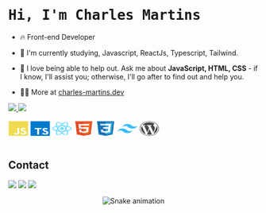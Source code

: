 <h1 align="left" style="font-family: 'VT323', monospace;"> Hi, I'm Charles Martins</h1>

- 🔥 Front-end Developer

- 🔭 I'm currently studying, Javascript, ReactJs, Typescript, Tailwind.

- 💬 I love being able to help out. Ask me about **JavaScript, HTML, CSS** - if I know, I'll assist you; otherwise, I'll go after to find out and help you.

- 👨‍💻 More at [charles-martins.dev](https://www.linkedin.com/in/charles-martins-tecnologia-da-informacao/)

<div>
  <a href="https://github.com/duribeiro">
    <img height="150em" src="https://github-readme-stats.vercel.app/api?username=charles-mrt&count_private=true&include_all_commits=true&show_icons=true&theme=tokyonight&hide_border=false&show_owner=true"/>
    <img height="150em" src="https://github-readme-stats.vercel.app/api/top-langs/?username=charles-mrt&langs_count=10&theme=tokyonight&hide_border=false&layout=compact"/>
  </a>
</div>


<div style="display: inline_block"><br>
  <img align="center" alt="charlesJs" height="30" width="40" src="https://raw.githubusercontent.com/devicons/devicon/master/icons/javascript/javascript-plain.svg">
  <img align="center" alt="charlesTs" height="30" width="40" src="https://raw.githubusercontent.com/devicons/devicon/master/icons/typescript/typescript-plain.svg">
  <img align="center" alt="charlesReact" height="30" width="40" src="https://raw.githubusercontent.com/devicons/devicon/master/icons/react/react-original.svg">
  <img align="center" alt="charlesHTML" height="30" width="40" src="https://raw.githubusercontent.com/devicons/devicon/master/icons/html5/html5-original.svg">
  <img align="center" alt="charlesCSS" height="30" width="40" src="https://raw.githubusercontent.com/devicons/devicon/master/icons/css3/css3-original.svg">
  <img align="center" alt="charlesTailWindcss" height="30" width="40" src="https://raw.githubusercontent.com/devicons/devicon/master/icons/tailwindcss/tailwindcss-plain.svg">
  <img align="center" alt="charlesWordpress" height="30" width="40" src="https://raw.githubusercontent.com/devicons/devicon/master/icons/wordpress/wordpress-plain.svg">
 
</div>
<br>

## Contact
 
<div> 
 <a href="https://www.linkedin.com/in/charles-martins-tecnologia-da-informacao/" target="_blank"><img src="https://img.shields.io/badge/-LinkedIn-%230077B5?style=for-the-badge&logo=linkedin&logoColor=white" target="_blank"></a> 
  <a href="https://instagram.com/charles__mrt" target="_blank"><img src="https://img.shields.io/badge/-Instagram-%23E4405F?style=for-the-badge&logo=instagram&logoColor=white" target="_blank"></a>
 <a href="" target="_blank"><img src="https://img.shields.io/badge/Discord-7289DA?style=for-the-badge&logo=discord&logoColor=white" target="_blank"></a> 

  
</div>

<div align="center">

  ![Snake animation](https://github.com/danielbped/danielbped/blob/output/github-contribution-grid-snake.svg)
  
</div>
